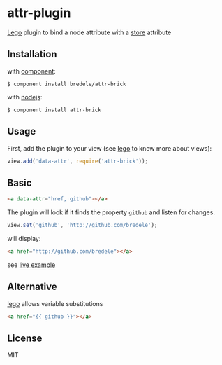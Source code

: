 # attr-plugin

  [Lego](https://github.com/bredele/lego) plugin to bind a node attribute with a [store](https://github.com/bredele/store) attribute

## Installation

with [component](http://github.com/component/component):

    $ component install bredele/attr-brick

with [nodejs](http://nodejs.org):

    $ component install attr-brick

## Usage

First, add the plugin to your view (see [lego](https://github.com/bredele/lego) to know more about views):

```js
view.add('data-attr', require('attr-brick'));
```

## Basic

```html
<a data-attr="href, github"></a>
```

The plugin will look if it finds the property `github` and listen for changes.

```js
view.set('github', 'http://github.com/bredele');
```

will display:

```html
<a href="http://github.com/bredele"></a>
```
see [live example](https://github.com/bredele/attr-brick/tree/master/example)

## Alternative

[lego](https://github.com/bredele/lego) allows variable substitutions

```html
<a href="{{ github }}"></a>
```

## License

  MIT
